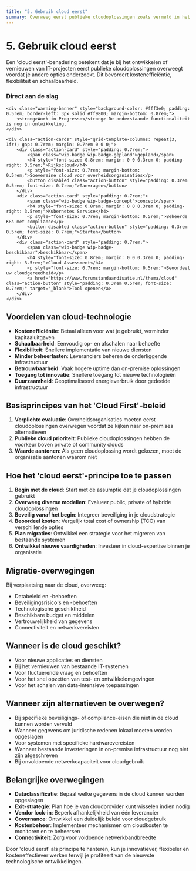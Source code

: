 ```yaml
---
title: "5. Gebruik cloud eerst"
summary: Overweeg eerst publieke cloudoplossingen zoals vermeld in het Cloud First-beleid.
---
```


# 5. Gebruik cloud eerst

Een 'cloud eerst'-benadering betekent dat je bij het ontwikkelen of vernieuwen van IT-projecten eerst publieke cloudoplossingen overweegt voordat je andere opties onderzoekt. Dit bevordert kostenefficiëntie, flexibiliteit en schaalbaarheid.

<div class="direct-aan-de-slag">
    <h3>Direct aan de slag</h3>

    <div class="warning-banner" style="background-color: #fff3e0; padding: 0.5rem; border-left: 3px solid #ff9800; margin-bottom: 0.8rem;">
        <strong>Work in Progress:</strong> De onderstaande functionaliteit is nog in ontwikkeling.
    </div>

    <div class="action-cards" style="grid-template-columns: repeat(3, 1fr); gap: 0.7rem; margin: 0.7rem 0 0 0;">
        <div class="action-card" style="padding: 0.7rem;">
            <span class="wip-badge wip-badge-gepland">gepland</span>
            <h4 style="font-size: 0.8rem; margin: 0 0 0.3rem 0; padding-right: 3.5rem;">Rijkscloud</h4>
            <p style="font-size: 0.7rem; margin-bottom: 0.5rem;">Soevereine cloud voor overheidsorganisaties</p>
            <button disabled class="action-button" style="padding: 0.3rem 0.5rem; font-size: 0.7rem;">Aanvragen</button>
        </div>
        <div class="action-card" style="padding: 0.7rem;">
            <span class="wip-badge wip-badge-concept">concept</span>
            <h4 style="font-size: 0.8rem; margin: 0 0 0.3rem 0; padding-right: 3.5rem;">Kubernetes Service</h4>
            <p style="font-size: 0.7rem; margin-bottom: 0.5rem;">Beheerde K8s met compliance</p>
            <button disabled class="action-button" style="padding: 0.3rem 0.5rem; font-size: 0.7rem;">Starten</button>
        </div>
        <div class="action-card" style="padding: 0.7rem;">
            <span class="wip-badge wip-badge-beschikbaar">beschikbaar</span>
            <h4 style="font-size: 0.8rem; margin: 0 0 0.3rem 0; padding-right: 3.5rem;">Cloud Assessment</h4>
            <p style="font-size: 0.7rem; margin-bottom: 0.5rem;">Beoordeel uw cloudgereedheid</p>
            <a href="https://www.forumstandaardisatie.nl/thema/cloud" class="action-button" style="padding: 0.3rem 0.5rem; font-size: 0.7rem;" target="_blank">Tool openen</a>
        </div>
    </div>
</div>

## Voordelen van cloud-technologie

- **Kostenefficiëntie**: Betaal alleen voor wat je gebruikt, verminder kapitaaluitgaven
- **Schaalbaarheid**: Eenvoudig op- en afschalen naar behoefte
- **Flexibiliteit**: Snellere implementatie van nieuwe diensten
- **Minder beheerlasten**: Leveranciers beheren de onderliggende infrastructuur
- **Betrouwbaarheid**: Vaak hogere uptime dan on-premise oplossingen
- **Toegang tot innovatie**: Snellere toegang tot nieuwe technologieën
- **Duurzaamheid**: Geoptimaliseerd energieverbruik door gedeelde infrastructuur

## Basisprincipes van het 'Cloud First'-beleid

1. **Verplichte evaluatie**: Overheidsorganisaties moeten eerst cloudoplossingen overwegen voordat ze kijken naar on-premises alternatieven
2. **Publieke cloud prioriteit**: Publieke cloudoplossingen hebben de voorkeur boven private of community clouds
3. **Waarde aantonen**: Als geen cloudoplossing wordt gekozen, moet de organisatie aantonen waarom niet

## Hoe het 'cloud eerst'-principe toe te passen

1. **Begin met de cloud**: Start met de assumptie dat je cloudoplossingen gebruikt
2. **Overweeg diverse modellen**: Evalueer public, private of hybride cloudoplossingen
3. **Beveilig vanaf het begin**: Integreer beveiliging in je cloudstrategie
4. **Beoordeel kosten**: Vergelijk total cost of ownership (TCO) van verschillende opties
5. **Plan migraties**: Ontwikkel een strategie voor het migreren van bestaande systemen
6. **Ontwikkel nieuwe vaardigheden**: Investeer in cloud-expertise binnen je organisatie

## Migratie-overwegingen

Bij verplaatsing naar de cloud, overweeg:
- Databeleid en -behoeften
- Beveiligingsrisico's en -behoeften
- Technologische geschiktheid
- Beschikbare budget en middelen
- Vertrouwelijkheid van gegevens
- Connectiviteit en netwerkvereisten

## Wanneer is de cloud geschikt?

- Voor nieuwe applicaties en diensten
- Bij het vernieuwen van bestaande IT-systemen
- Voor fluctuerende vraag en behoeften
- Voor het snel opzetten van test- en ontwikkelomgevingen
- Voor het schalen van data-intensieve toepassingen

## Wanneer zijn alternatieven te overwegen?

- Bij specifieke beveiligings- of compliance-eisen die niet in de cloud kunnen worden vervuld
- Wanneer gegevens om juridische redenen lokaal moeten worden opgeslagen
- Voor systemen met specifieke hardwarevereisten
- Wanneer bestaande investeringen in on-premise infrastructuur nog niet zijn afgeschreven
- Bij onvoldoende netwerkcapaciteit voor cloudgebruik

## Belangrijke overwegingen

- **Dataclassificatie**: Bepaal welke gegevens in de cloud kunnen worden opgeslagen
- **Exit-strategie**: Plan hoe je van cloudprovider kunt wisselen indien nodig
- **Vendor lock-in**: Beperk afhankelijkheid van één leverancier
- **Governance**: Ontwikkel een duidelijk beleid voor cloudgebruik
- **Kostenbeheer**: Implementeer mechanismen om cloudkosten te monitoren en te beheersen
- **Connectiviteit**: Zorg voor voldoende netwerkbandbreedte

Door 'cloud eerst' als principe te hanteren, kun je innovatiever, flexibeler en kosteneffectiever werken terwijl je profiteert van de nieuwste technologische ontwikkelingen.
